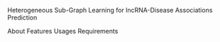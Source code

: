 Heterogeneous Sub-Graph Learning for lncRNA-Disease Associations Prediction

About
Features
Usages
Requirements
